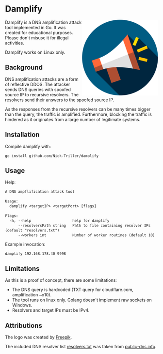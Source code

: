 # Damplify

<img src="./img/shout.svg" align="right" width="250">

Damplify is a DNS amplification attack tool implemented in Go. 
It was created for educational purposes. 
Please don't misuse it for illegal activities.

Damplify works on Linux only.

## Background

DNS amplification attacks are a form of reflective DDOS. 
The attacker sends DNS queries with spoofed source IP to recursive resolvers. 
The resolvers send their answers to the spoofed source IP.

As the responses from the recursive resolvers can be many times bigger than the query, the traffic 
is amplified. 
Furthermore, blocking the traffic is hindered as it originates from a large number of legitimate systems.

## Installation

Compile damplify with:
```
go install github.com/Nick-Triller/damplify
```

## Usage

Help:
```
A DNS ampflification attack tool

Usage:
  damplify <targetIP> <targetPort> [flags]

Flags:
  -h, --help                   help for damplify
      --resolversPath string   Path to file containing resolver IPs (default "resolvers.txt")
      --workers int            Number of worker routines (default 10)
```

Example invocation:
```
damplify 192.168.178.40 9998
```

## Limitations

As this is a proof of concept, there are some limitations:
- The DNS query is hardcoded (TXT query for cloudflare.com, amplification ~x10).
- The tool runs on linux only. Golang doesn't implement raw sockets on Windows.
- Resolvers and target IPs must be IPv4.

## Attributions

The logo was created by [Freepik](https://www.flaticon.com/authors/freepik).

The included DNS resolver list [resolvers.txt](./resolvers.txt) was taken
from [public-dns.info](https://public-dns.info/).
